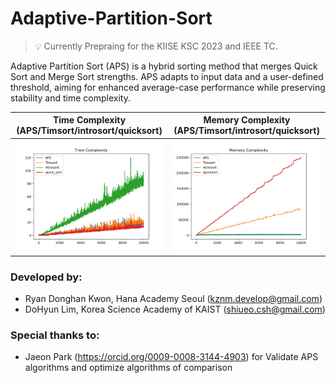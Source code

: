 # Adaptive-Partition-Sort

> 💡 Currently Prepraing for the KIISE KSC 2023 and IEEE TC.

Adaptive Partition Sort (APS) is a hybrid sorting method that merges Quick Sort and Merge Sort strengths. APS adapts to
input data and a user-defined threshold, aiming for enhanced average-case performance while preserving stability and
time complexity.

Time Complexity <br/> (APS/Timsort/introsort/quicksort)           |  Memory Complexity <br/> (APS/Timsort/introsort/quicksort)  
:-------------------------:|:-------------------------:
![tc_aps_timsort_introsort_quicksort](images/tc_aps_timsort_introsort_quicksort.png) | ![mc_aps_timsort_introsort_quicksort](images/mc_aps_timsort_introsort_quicksort.png)

### Developed by:

- Ryan Donghan Kwon, Hana Academy Seoul (kznm.develop@gmail.com)
- DoHyun Lim, Korea Science Academy of KAIST (shiueo.csh@gmail.com)

### Special thanks to:

- Jaeon Park (https://orcid.org/0009-0008-3144-4903) for Validate APS algorithms and optimize
  algorithms of comparison
